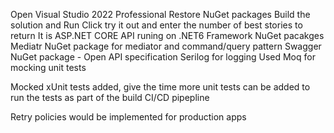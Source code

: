 ﻿Open Visual Studio 2022 Professional
Restore NuGet packages
Build the solution and Run
Click try it out and enter the number of best stories to return
It is ASP.NET CORE API runing on .NET6 Framework
NuGet pacakges
Mediatr NuGet package for mediator and command/query pattern
Swagger NuGet package - Open API specification
Serilog for logging
Used Moq for mocking unit tests

Mocked xUnit tests added, give the time more unit tests can be added to run the tests as part of the build CI/CD pipepline

Retry policies would be implemented for production apps

